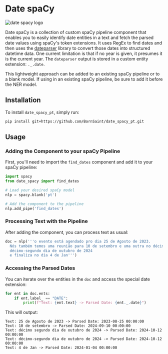 # Date spaCy

![date spacy logo](https://github.com/wjbmattingly/date-spacy/blob/main/images/date-spacy-logo.png?raw=true)

Date spaCy is a collection of custom spaCy pipeline component that enables you to easily identify date entities in a text and fetch the parsed date values using spaCy's token extensions. It uses RegEx to find dates and then uses the [dateparser](https://dateparser.readthedocs.io/en/latest/) library to convert those dates into structured datetime data. One current limitation is that if no year is given, it presumes it is the current year. The `dateparser` output is stored in a custom entity extension: `._.date`.

This lightweight approach can be added to an existing spaCy pipeline or to a blank model. If using in an existing spaCy pipeline, be sure to add it before the NER model.

## Installation

To install `date_spacy_pt`, simply run:

```bash
pip install git+https://github.com/BornSaint/date_spacy_pt.git
```

## Usage

### Adding the Component to your spaCy Pipeline

First, you'll need to import the `find_dates` component and add it to your spaCy pipeline:

```python
import spacy
from date_spacy import find_dates

# Load your desired spaCy model
nlp = spacy.blank('pt')

# Add the component to the pipeline
nlp.add_pipe('find_dates')
```

### Processing Text with the Pipeline

After adding the component, you can process text as usual:

```python
doc = nlp('''o evento está agendado pro dia 25 de Agosto de 2023.
  Nós também temos uma reunião para 10 de setembro e uma outra no décimo segundo dia de outubro de 2024
  décimo-segundo dia de outubro de 2024
  e finaliza no dia 4 de Jan''')
```

### Accessing the Parsed Dates

You can iterate over the entities in the `doc` and access the special date extension:

```python
for ent in doc.ents:
    if ent.label_ == "DATE":
        print(f"Text: {ent.text} -> Parsed Date: {ent._.date}")
```

This will output:

```
Text: 25 de Agosto de 2023 -> Parsed Date: 2023-08-25 00:00:00
Text: 10 de setembro -> Parsed Date: 2024-09-10 00:00:00
Text: décimo segundo dia de outubro de 2024 -> Parsed Date: 2024-10-12 00:00:00
Text: décimo-segundo dia de outubro de 2024 -> Parsed Date: 2024-10-12 00:00:00
Text: 4 de Jan -> Parsed Date: 2024-01-04 00:00:00
```
